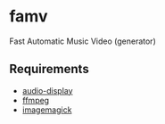# famv
Fast Automatic Music Video (generator)

## Requirements
- [audio-display](https://github.com/davidovski/audio-display)
- [ffmpeg](https://ffmpeg.org/)
- [imagemagick](https://imagemagick.org/)
